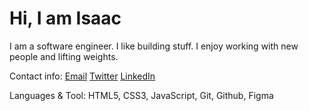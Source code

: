 # Hi, I am Isaac

I am a software engineer. I like building stuff. I enjoy working with new people and lifting weights. 

Contact info: 
[Email](isaaxhussain@gmail.com)
[Twitter](https://twitter.com/IsaaxHussain) 
[LinkedIn](https://www.linkedin.com/in/isaac-hussain)

Languages & Tool: 
HTML5, CSS3, JavaScript, Git, Github, Figma

<!---
isaaxh/isaaxh is a ✨ special ✨ repository because its `README.md` (this file) appears on your GitHub profile.
You can click the Preview link to take a look at your changes.
--->
